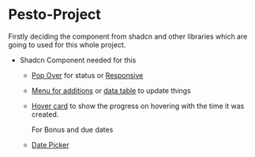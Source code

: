 # Pesto-Project

Firstly deciding the component from shadcn and other libraries which are going to used for this whole project.

- Shadcn Component needed for this
  - [Pop Over](https://ui.shadcn.com/docs/components/combobox#popover) for status or [Responsive](https://ui.shadcn.com/docs/components/combobox#responsive)
  - [Menu for additions](https://ui.shadcn.com/docs/components/context-menu) or [data table](https://ui.shadcn.com/docs/components/data-table) to update things
  - [Hover card](https://ui.shadcn.com/docs/components/hover-card) to show the progress on hovering with the time it was created. 

    For Bonus and due dates
  - [Date Picker](https://ui.shadcn.com/docs/components/date-picker)
   
